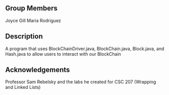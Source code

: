 ## Group Members
Joyce Gill 
Maria Rodriguez

## Description
A program that uses BlockChainDriver.java, BlockChain.java, Block.java, and Hash.java to allow users to interact with our BlockChain

## Acknowledgements 
Professor Sam Rebelsky and the labs he created for CSC 207 (Wrapping and Linked Lists)
